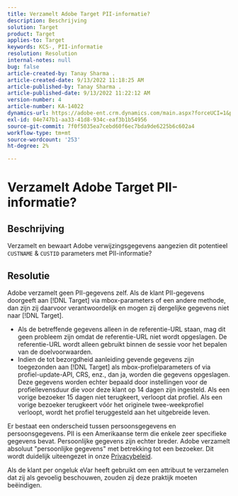 ```yaml
---
title: Verzamelt Adobe Target PII-informatie?
description: Beschrijving
solution: Target
product: Target
applies-to: Target
keywords: KCS-, PII-informatie
resolution: Resolution
internal-notes: null
bug: false
article-created-by: Tanay Sharma .
article-created-date: 9/13/2022 11:18:25 AM
article-published-by: Tanay Sharma .
article-published-date: 9/13/2022 11:22:12 AM
version-number: 4
article-number: KA-14022
dynamics-url: https://adobe-ent.crm.dynamics.com/main.aspx?forceUCI=1&pagetype=entityrecord&etn=knowledgearticle&id=a535a7c3-5533-ed11-9db1-002248086735
exl-id: 04e747b1-aa33-41d8-934c-eaf3b1b54956
source-git-commit: 7f0f5035ea7cebd60f6ec7bda9de6225b6c602a4
workflow-type: tm+mt
source-wordcount: '253'
ht-degree: 2%

---
```


# Verzamelt Adobe Target PII-informatie?

## Beschrijving

Verzamelt en bewaart Adobe verwijzingsgegevens aangezien dit potentieel `CUSTNAME` &amp; `CUSTID` parameters met PII-informatie?

## Resolutie




Adobe verzamelt geen PII-gegevens zelf. Als de klant PII-gegevens doorgeeft aan [!DNL Target] via mbox-parameters of een andere methode, dan zijn zij daarvoor verantwoordelijk en mogen zij dergelijke gegevens niet naar [!DNL Target].



- Als de betreffende gegevens alleen in de referentie-URL staan, mag dit geen probleem zijn omdat de referentie-URL niet wordt opgeslagen. De referentie-URL wordt alleen gebruikt binnen de sessie voor het bepalen van de doelvoorwaarden.
- Indien de tot bezorgdheid aanleiding gevende gegevens zijn toegezonden aan [!DNL Target] als mbox-profielparameters of via profiel-update-API, CRS, enz., dan ja, worden die gegevens opgeslagen. Deze gegevens worden echter bepaald door instellingen voor de profiellevensduur die voor deze klant op 14 dagen zijn ingesteld. Als een vorige bezoeker 15 dagen niet terugkeert, verloopt dat profiel. Als een vorige bezoeker terugkeert vóór het originele twee-weekprofiel verloopt, wordt het profiel teruggesteld aan het uitgebreide leven.


Er bestaat een onderscheid tussen persoonsgegevens en persoonsgegevens. PII is een Amerikaanse term die enkele zeer specifieke gegevens bevat. Persoonlijke gegevens zijn echter breder. Adobe verzamelt absoluut &quot;persoonlijke gegevens&quot; met betrekking tot een bezoeker. Dit wordt duidelijk uiteengezet in onze [Privacybeleid](https://www.adobe.com/nl/privacy/marketing-cloud.html).



Als de klant per ongeluk eVar heeft gebruikt om een attribuut te verzamelen dat zij als gevoelig beschouwen, zouden zij deze praktijk moeten beëindigen.
